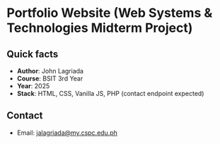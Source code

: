 # Portfolio Website (Web Systems & Technologies Midterm Project)
## Quick facts
- **Author**: John Lagriada
- **Course**: BSIT 3rd Year
- **Year**: 2025
- **Stack**: HTML, CSS, Vanilla JS, PHP (contact endpoint expected)
  
## Contact 
- Email: jalagriada@my.cspc.edu.ph


